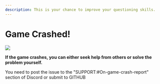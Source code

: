 ```yaml
---
description: This is your chance to improve your questioning skills.
---
```


# Game Crashed!

![](../../.gitbook/assets/90303B077532B21B17E5F4A67B77ABC6.jpg)

**If the game crashes, you can either seek help from others or solve the problem yourself.**

You need to post the issue to the "SUPPORT:#On-game-crash-report" section of Discord or submit to GITHUB

##
